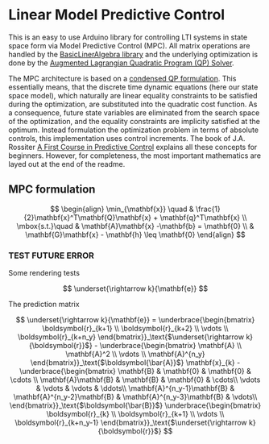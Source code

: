 # Linear Model Predictive Control

This is an easy to use Arduino library for controlling LTI systems in state space form via Model Predictive Control (MPC). All matrix operations are handled by the [BasicLinerAlgebra library](https://github.com/tomstewart89/BasicLinearAlgebra) and the underlying optimization is done by the [Augmented Lagrangian Quadratic Program (QP) Solver](https://github.com/adrianodelr/ALQP-Solver). 

The MPC architecture is based on a [condensed QP formulation](https://citeseerx.ist.psu.edu/document?repid=rep1&type=pdf&doi=7ff6f36a6ff9a8461b11ea26bcc46a6db38443a6). This essentially means, that the 
discrete time dynamic equations (here our state space model), which naturally are linear equality constraints
to be satisfied during the optimization, are substituted into the quadratic cost function. As a consequence,
future state variables are eliminated from the search space of the optimization, and the equality constraints
are implicity satisfied at the optimum. Instead formulation the optimization problem in terms of absolute controls, this implementation uses control increments. The book of J.A. Rossiter [A First Course in Predictive Control](https://api.pageplace.de/preview/DT0400.9781351597166_A35143461/preview-9781351597166_A35143461.pdf) explains all these concepts for beginners. However, for completeness, the most important mathematics are layed out at the end of the readme.   

## MPC formulation
$$
\begin{align}
\min_{\mathbf{x}} \quad & \frac{1}{2}\mathbf{x}^T\mathbf{Q}\mathbf{x} + \mathbf{q}^T\mathbf{x} \\ 
\mbox{s.t.}\quad &  \mathbf{A}\mathbf{x} -\mathbf{b} = \mathbf{0} \\ 
&  \mathbf{G}\mathbf{x} - \mathbf{h} \leq \mathbf{0} 
\end{align}
$$


### TEST FUTURE ERROR
Some rendering tests  

$$ 
\underset{\rightarrow k}{\mathbf{e}} 
$$  

The prediction matrix  

$$
    \underset{\rightarrow k}{\mathbf{e}} =
    \underbrace{\begin{bmatrix}
    \boldsymbol{r}_{k+1} \\
    \boldsymbol{r}_{k+2} \\
    \vdots \\
    \boldsymbol{r}_{k+n_y}
    \end{bmatrix}}_\text{$\underset{\rightarrow k}{\boldsymbol{r}}$}
    -         
    \underbrace{\begin{bmatrix}
    \mathbf{A} \\
    \mathbf{A}^2 \\
    \vdots \\
    \mathbf{A}^{n_y}
    \end{bmatrix}}_\text{$\boldsymbol{\bar{A}}$}
    \mathbf{x}_{k} -
    \underbrace{\begin{bmatrix}
    \mathbf{B} & \mathbf{0} & \mathbf{0} & \cdots   \\
    \mathbf{A}\mathbf{B} & \mathbf{B} & \mathbf{0} & \cdots\\
    \vdots & \vdots & \vdots & \ddots\\
    \mathbf{A}^{n_y-1}\mathbf{B} & \mathbf{A}^{n_y-2}\mathbf{B} & \mathbf{A}^{n_y-3}\mathbf{B} & \vdots\\
    \end{bmatrix}}_\text{$\boldsymbol{\bar{B}}$}
    \underbrace{\begin{bmatrix}
    \boldsymbol{r}_{k} \\
    \boldsymbol{r}_{k+1} \\
    \vdots \\
    \boldsymbol{r}_{k+n_y-1}
    \end{bmatrix}}_\text{$\underset{\rightarrow k}{\boldsymbol{r}}$}
$$

